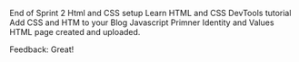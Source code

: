 End of Sprint 2
Html and CSS setup
Learn HTML and CSS DevTools tutorial
Add CSS and HTM to your Blog
Javascript Primner
Identity and Values HTML page created and uploaded. 

Feedback: Great!
